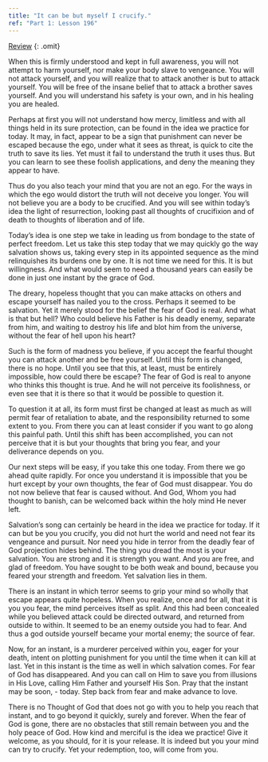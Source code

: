 ```yaml
---
title: "It can be but myself I crucify."
ref: "Part 1: Lesson 196"
---
```


<a class="hide-review" href="/acim/workbook/l216/#l196">Review</a>
{: .omit}

When this is firmly understood and kept in full awareness, you will not
attempt to harm yourself, nor make your body slave to vengeance. You
will not attack yourself, and you will realize that to attack another is
but to attack yourself. You will be free of the insane belief that to
attack a brother saves yourself. And you will understand his safety is
your own, and in his healing you are healed.

Perhaps at first you will not understand how mercy, limitless and with
all things held in its sure protection, can be found in the idea we
practice for today. It may, in fact, appear to be a sign that punishment
can never be escaped because the ego, under what it sees as threat, is
quick to cite the truth to save its lies. Yet must it fail to understand
the truth it uses thus. But you can learn to see these foolish
applications, and deny the meaning they appear to have.

Thus do you also teach your mind that you are not an ego. For the ways
in which the ego would distort the truth will not deceive you longer. You
will not believe you are a body to be crucified. And you will see within
today’s idea the light of resurrection, looking past all thoughts of
crucifixion and of death to thoughts of liberation and of life.

Today’s idea is one step we take in leading us from bondage to the state
of perfect freedom. Let us take this step today that we may quickly go
the way salvation shows us, taking every step in its appointed sequence
as the mind relinquishes its burdens one by one. It is not time we need
for this. It is but willingness. And what would seem to need a thousand
years can easily be done in just one instant by the grace of God.

The dreary, hopeless thought that you can make attacks on others and
escape yourself has nailed you to the cross. Perhaps it seemed to be
salvation. Yet it merely stood for the belief the fear of God is real.
And what is that but hell? Who could believe his Father is his deadly
enemy, separate from him, and waiting to destroy his life and blot him
from the universe, without the fear of hell upon his heart?

Such is the form of madness you believe, if you accept the
fearful thought you can attack another and be free yourself. Until this
form is changed, there is no hope. Until you see that this, at least,
must be entirely impossible, how could there be escape? The fear of God
is real to anyone who thinks this thought is true. And he will not
perceive its foolishness, or even see that it is there so that it would
be possible to question it.

To question it at all, its form must first be changed at least as much
as will permit fear of retaliation to abate, and the responsibility
returned to some extent to you. From there you can at least consider if
you want to go along this painful path. Until this shift has been
accomplished, you can not perceive that it is but your thoughts that
bring you fear, and your deliverance depends on you.

Our next steps will be easy, if you take this one today. From there we
go ahead quite rapidly. For once you understand it is impossible that
you be hurt except by your own thoughts, the fear of God must disappear.
You do not now believe that fear is caused without. And God, Whom you
had thought to banish, can be welcomed back within the holy mind He
never left.

Salvation’s song can certainly be heard in the idea we practice for
today. If it can but be you you crucify, you did not hurt the world and
need not fear its vengeance and pursuit. Nor need you hide in terror
from the deadly fear of God projection hides behind. The thing you dread
the most is your salvation. You are strong and it is strength you want.
And you are free, and glad of freedom. You have sought to be both weak
and bound, because you feared your strength and freedom. Yet salvation
lies in them.

There is an instant in which terror seems to grip your mind so wholly
that escape appears quite hopeless. When you realize, once and for all,
that it is you you fear, the mind perceives itself as split. And this
had been concealed while you believed attack could be directed outward,
and returned from outside to within. It seemed to be an enemy outside
you had to fear. And thus a god outside yourself became your mortal
enemy; the source of fear.

Now, for an instant, is a murderer perceived within you, eager for your
death, intent on plotting punishment for you until the time when it can
kill at last. Yet in this instant is the time as well in which salvation
comes. For fear of God has disappeared. And you can call on
Him to save you from illusions in His Love, calling Him Father and
yourself His Son. Pray that the instant may be soon, - today. Step back
from fear and make advance to love.

There is no Thought of God that does not go with you to help you reach
that instant, and to go beyond it quickly, surely and forever. When the
fear of God is gone, there are no obstacles that still remain between
you and the holy peace of God. How kind and merciful is the idea we
practice! Give it welcome, as you should, for it is your release. It is
indeed but you your mind can try to crucify. Yet your redemption, too,
will come from you.

